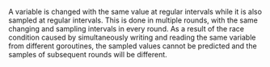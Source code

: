 A variable is changed with the same value at regular intervals while it is also sampled at regular intervals. This is done in multiple rounds, with the same changing and sampling intervals in every round. As a result of the race condition caused by simultaneously writing and reading the same variable from different goroutines, the sampled values cannot be predicted and the samples of subsequent rounds will be different.
